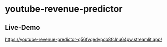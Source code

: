 # youtube-revenue-predictor

## Live-Demo
https://youtube-revenue-predictor-g56fvqedypcb8fclnu64pw.streamlit.app/
